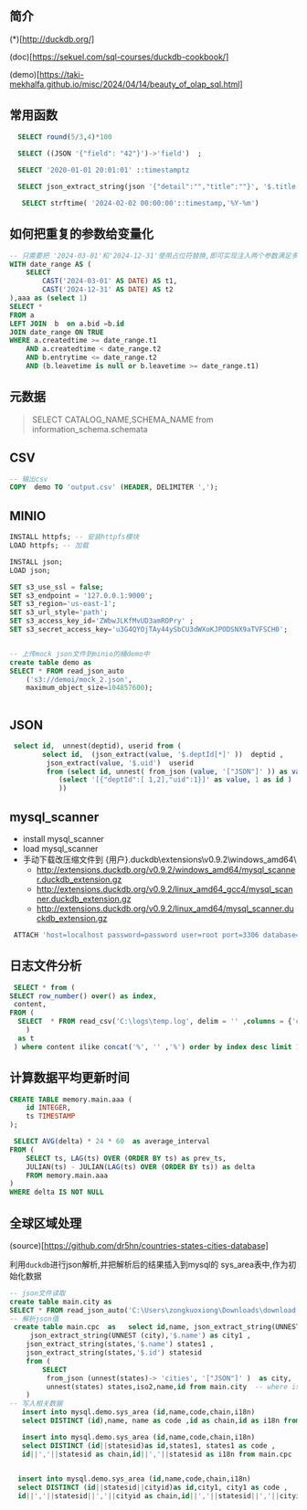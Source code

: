 ## 简介

(*)[http://duckdb.org/]

(doc)[https://sekuel.com/sql-courses/duckdb-cookbook/]

(demo)[https://taki-mekhalfa.github.io/misc/2024/04/14/beauty_of_olap_sql.html]

## 常用函数

```sql
  SELECT round(5/3,4)*100

  SELECT ((JSON '{"field": "42"}')->'field')  ;
  
  SELECT '2020-01-01 20:01:01' ::timestamptz

  SELECT json_extract_string(json '{"detail":"","title":""}', '$.title') 

   SELECT strftime( '2024-02-02 00:00:00'::timestamp,'%Y-%m') 
```

## 如何把重复的参数给变量化

```sql
-- 只需要把 '2024-03-01'和'2024-12-31'使用占位符替换,即可实现注入两个参数满足多个地方使用的需要
WITH date_range AS (
    SELECT 
        CAST('2024-03-01' AS DATE) AS t1, 
        CAST('2024-12-31' AS DATE) AS t2
),aaa as (select 1)
SELECT *
FROM a
LEFT JOIN  b  on a.bid =b.id
JOIN date_range ON TRUE
WHERE a.createdtime >= date_range.t1
    AND a.createdtime < date_range.t2
    AND b.entrytime <= date_range.t2
    AND (b.leavetime is null or b.leavetime >= date_range.t1)

```

## 元数据

> SELECT CATALOG_NAME,SCHEMA_NAME from information_schema.schemata

## CSV

```sql
-- 输出csv
COPY  demo TO 'output.csv' (HEADER, DELIMITER ',');

```

## MINIO

```sql
INSTALL httpfs; -- 安装httpfs模块
LOAD httpfs; -- 加载

INSTALL json;
LOAD json;

SET s3_use_ssl = false;
SET s3_endpoint = '127.0.0.1:9000';
SET s3_region='us-east-1';
SET s3_url_style='path';
SET s3_access_key_id='ZWbwJLKfMvUD3amROPry' ;
SET s3_secret_access_key='u3G4QYOjTAy44ySbCU3dWXoKJPODSNX9aTVFSCH0';


-- 上传mock json文件到minio的桶demo中
create table demo as
SELECT * FROM read_json_auto
    ('s3://demoi/mock_2.json',
    maximum_object_size=104857600);
    
```

## JSON

```sql
 select id,  unnest(deptid), userid from (
 		select id,  (json_extract(value, '$.deptId[*]' ))  deptid ,  
 		 json_extract(value, '$.uid')  userid 
 		 from (select id, unnest( from_json (value, '["JSON"]' )) as value from
 			(select '[{"deptId":[ 1,2],"uid":1}]' as value, 1 as id )
		    ))
```

## mysql_scanner

- install mysql_scanner
- load mysql_scanner
- 手动下载改压缩文件到 {用户}\.duckdb\extensions\v0.9.2\windows_amd64\
    - http://extensions.duckdb.org/v0.9.2/windows_amd64/mysql_scanner.duckdb_extension.gz
    - http://extensions.duckdb.org/v0.9.2/linux_amd64_gcc4/mysql_scanner.duckdb_extension.gz
    - http://extensions.duckdb.org/v0.9.2/linux_amd64/mysql_scanner.duckdb_extension.gz

```sql
 ATTACH 'host=localhost password=password user=root port=3306 database=demo' AS mysqldb (TYPE mysql) 

```

## 日志文件分析

```sql
 SELECT * from (
SELECT row_number() over() as index,
 content,
FROM ( 
  SELECT  * FROM read_csv('C:\logs\temp.log', delim = '' ,columns = {'content': 'VARCHAR'})
    )
  as t
 ) where content ilike concat('%', '' ,'%') order by index desc limit 100 offset 10

```

## 计算数据平均更新时间

```sql
CREATE TABLE memory.main.aaa (
	id INTEGER,
	ts TIMESTAMP
);

 SELECT AVG(delta) * 24 * 60  as average_interval
FROM (
    SELECT ts, LAG(ts) OVER (ORDER BY ts) as prev_ts,
    JULIAN(ts) - JULIAN(LAG(ts) OVER (ORDER BY ts)) as delta
    FROM memory.main.aaa
)
WHERE delta IS NOT NULL

```

## 全球区域处理

(source)[https://github.com/dr5hn/countries-states-cities-database]

利用`duckdb`进行json解析,并把解析后的结果插入到mysql的 sys_area表中,作为初始化数据

```sql
-- json文件读取
create table main.city as
SELECT * FROM read_json_auto('C:\Users\zongkuoxiong\Downloads\download.json',maximum_object_size=104857600);
-- 解析json值
 create table main.cpc  as   select id,name, json_extract_string(UNNEST (city),'$.id') as cityid,
     json_extract_string(UNNEST (city),'$.name') as city1 ,
 	json_extract_string(states,'$.name') states1 ,
 	json_extract_string(states,'$.id') statesid 
 	from (
 		SELECT 
		 from_json (unnest(states)-> 'cities', '["JSON"]' )  as city,
		 unnest(states) states,iso2,name,id from main.city  -- where iso2 = 'CN'  
   	) 
-- 写入相关数据
   insert into mysql.demo.sys_area (id,name,code,chain,i18n)  
   select DISTINCT (id),name, name as code ,id as chain,id as i18n from main.cpc

   insert into mysql.demo.sys_area (id,name,code,chain,i18n)  
   select DISTINCT (id||statesid)as id,states1, states1 as code ,
   id||','||statesid as chain,id||','||statesid as i18n from main.cpc

   
  insert into mysql.demo.sys_area (id,name,code,chain,i18n)  
  select DISTINCT (id||statesid||cityid)as id,city1, city1 as code ,
  id||','||statesid||','||cityid as chain,id||','||statesid||','||cityid as i18n from main.cpc
```

